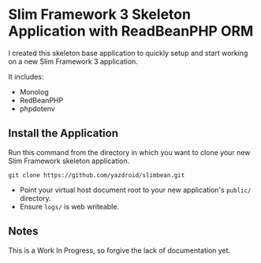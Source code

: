 # Slim Framework 3 Skeleton Application with ReadBeanPHP ORM

I created this skeleton base application to quickly setup and start working on a new Slim Framework 3 application.

It includes:

- Monolog
- RedBeanPHP
- phpdotenv

## Install the Application

Run this command from the directory in which you want to clone your new Slim Framework skeleton application.

    git clone https://github.com/yazdroid/slimbean.git

* Point your virtual host document root to your new application's `public/` directory.
* Ensure `logs/` is web writeable.

## Notes 
This is a Work In Progress, so forgive the lack of documentation yet.
